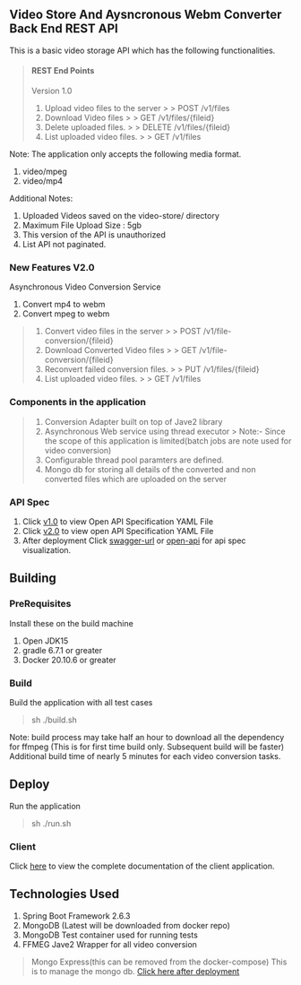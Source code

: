 ## Video Store And Aysncronous Webm Converter Back End REST API

This is a basic video storage API which has the following functionalities.

> #### REST End Points
>
>Version 1.0
>
>1. Upload video files to the server
    >   > POST /v1/files
>2. Download Video files
    >   > GET /v1/files/{fileid}
>3. Delete uploaded files.
    >   > DELETE /v1/files/{fileid}
>4. List uploaded video files.
    >   > GET /v1/files

Note: The application only accepts the following media format.

1. video/mpeg
2. video/mp4

Additional Notes:

1. Uploaded Videos saved on the video-store/ directory
2. Maximum File Upload Size : 5gb
3. This version of the API is unauthorized
4. List API not paginated.

### New Features V2.0

Asynchronous Video Conversion Service

1. Convert mp4 to webm
2. Convert mpeg to webm

> 1. Convert video files in the server
     >   > POST /v1/file-conversion/{fileid}
>2. Download Converted Video files
    >   > GET /v1/file-conversion/{fileid}
>3. Reconvert failed conversion files.
    >   > PUT /v1/files/{fileid}
>4. List uploaded video files.
    >   > GET /v1/files

### Components in the application

> 1. Conversion Adapter built on top of Jave2 library
> 2. Asynchronous Web service using thread executor
     > Note:- Since the scope of this application is limited(batch jobs are note used for video conversion)
> 3. Configurable thread pool paramters are defined.
> 4. Mongo db for storing all details of the converted and non converted files which are uploaded on the server

### API Spec

1. Click [v1.0](specs/open-api-v1.0.yaml) to view Open API Specification YAML File
2. Click [v2.0](specs/open-api-v2.0.yaml) to view open API Specification YAML File
3. After deployment Click
   [swagger-url](http://localhost:8080/swagger-ui/index.html)
   or [open-api](http://localhost:8080/v3/api-docs/) for api spec visualization.

## Building

### PreRequisites

Install these on the build machine

1. Open JDK15
2. gradle 6.7.1 or greater
3. Docker 20.10.6 or greater

### Build

Build the application with all test cases
> sh ./build.sh

Note: build process may take half an hour to download all the dependency for ffmpeg
(This is for first time build only. Subsequent build will be faster)
Additional build time of nearly 5 minutes for each video conversion tasks.

## Deploy

Run the application
> sh ./run.sh

### Client

Click [here](client/README.md) to view the complete documentation of the client application.

## Technologies Used

1. Spring Boot Framework 2.6.3
2. MongoDB (Latest will be downloaded from docker repo)
3. MongoDB Test container used for running tests
4. FFMEG Jave2 Wrapper for all video conversion

> Mongo Express(this can be removed from the docker-compose) This is to manage the mongo db.
[Click here after deployment](http://localhost:8081)

